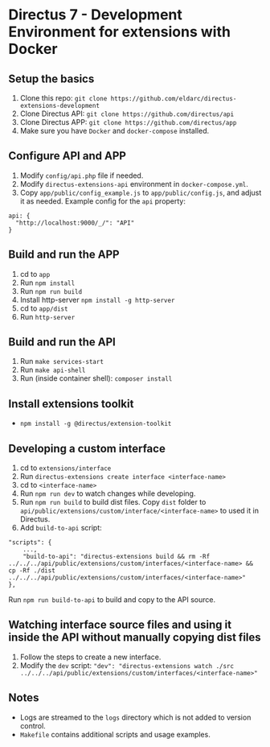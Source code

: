 # Directus 7 - Development Environment for extensions with Docker

## Setup the basics

1. Clone this repo: `git clone https://github.com/eldarc/directus-extensions-development`
1. Clone Directus API: `git clone https://github.com/directus/api`
1. Clone Directus APP: `git clone https://github.com/directus/app`
1. Make sure you have `Docker` and `docker-compose` installed.

## Configure API and APP
1. Modify `config/api.php` file if needed.
1. Modify `directus-extensions-api` environment in `docker-compose.yml`.
1. Copy `app/public/config_example.js` to `app/public/config.js`, and adjust it as needed. Example config for the `api` property:
```
api: {
  "http://localhost:9000/_/": "API"
}
```

## Build and run the APP
1. cd to `app`
1. Run `npm install`
1. Run `npm run build`
1. Install http-server `npm install -g http-server`
1. cd to `app/dist`
1. Run `http-server`

## Build and run the API
1. Run `make services-start`
1. Run `make api-shell`
1. Run (inside container shell): `composer install`

## Install extensions toolkit
- `npm install -g @directus/extension-toolkit`

## Developing a custom interface
1. cd to `extensions/interface`
1. Run `directus-extensions create interface <interface-name>`
1. cd to `<interface-name>`
1. Run `npm run dev` to watch changes while developing.
1. Run `npm run build` to build dist files. Copy `dist` folder to `api/public/extensions/custom/interface/<interface-name>` to used it in Directus.
1. Add `build-to-api` script:
```
"scripts": {
    ...,
    "build-to-api": "directus-extensions build && rm -Rf ../../../api/public/extensions/custom/interfaces/<interface-name> && cp -Rf ./dist ../../../api/public/extensions/custom/interfaces/<interface-name>"
},
```
Run `npm run build-to-api` to build and copy to the API source.

## Watching interface source files and using it inside the API without manually copying dist files
1. Follow the steps to create a new interface.
1. Modify the `dev` script: `"dev": "directus-extensions watch ./src ../../../api/public/extensions/custom/interfaces/<interface-name>"`

## Notes
- Logs are streamed to the `logs` directory which is not added to version control.
- `Makefile` contains additional scripts and usage examples.
